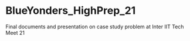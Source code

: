 # BlueYonders_HighPrep_21
Final documents and presentation on case study problem at Inter IIT Tech Meet 21
